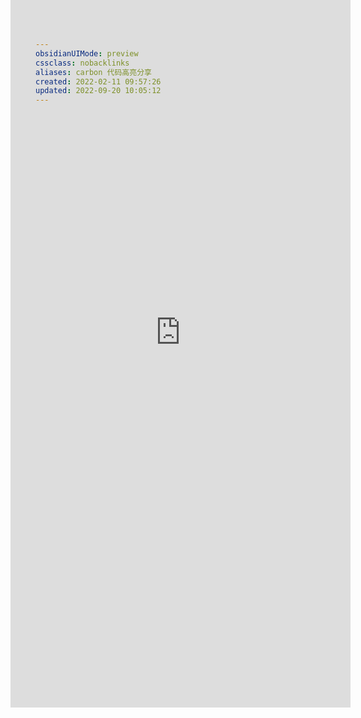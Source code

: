 ```yaml
---
obsidianUIMode: preview
cssclass: nobacklinks
aliases: carbon 代码高亮分享
created: 2022-02-11 09:57:26
updated: 2022-09-20 10:05:12
---
```


<div style="height:600px;margin:-250px 0px -40px -40px;" >
              <iFrame id="carbon-iframe" src="https://carbon.now.sh" width="100%" height="1200" frameborder="no" border="0" marginwidth="0" marginheight="0" scrolling="no" allowtransparency="yes">
             </iFrame>
</div> 

